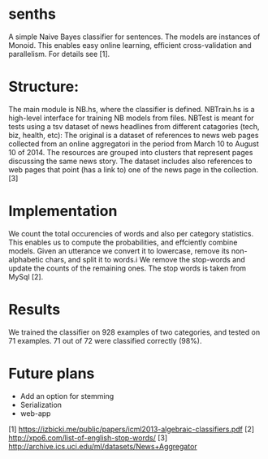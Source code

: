 # senths

A simple Naive Bayes classifier for sentences. The models are instances of Monoid.
This enables easy online learning, efficient cross-validation and parallelism.
For details see [1].

# Structure:

The main module is NB.hs, where the classifier is defined.
NBTrain.hs is a high-level interface for training NB models from files.
NBTest is meant for tests using a tsv dataset of news headlines from different catagories (tech, biz, health, etc):
The original is a dataset of references to news web pages collected from an online aggregatori
in the period from March 10 to August 10 of 2014. The resources are grouped into
clusters that represent pages discussing the same news story. The dataset includes
also references to web pages that point (has a link to) one of the news page in the collection. [3]

# Implementation
We count the total occurencies of words and also per category statistics. This enables us to compute
the probabilities, and effciently combine models. Given an utterance we convert it to lowercase,
remove its non-alphabetic chars, and split it to words.i
We remove the stop-words and update the counts of the remaining ones.
The stop words is taken from MySql [2].

# Results

We trained the classifier on 928 examples of two categories, and tested on 71 examples.
71 out of 72 were classified correctly (98%).

# Future plans

* Add an option for stemming
* Serialization
* web-app

[1] https://izbicki.me/public/papers/icml2013-algebraic-classifiers.pdf
[2] http://xpo6.com/list-of-english-stop-words/
[3] http://archive.ics.uci.edu/ml/datasets/News+Aggregator



